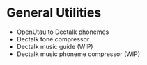 # General Utilities
- OpenUtau to Dectalk phonemes
- Dectalk tone compressor
- Dectalk music guide (WIP)
- Dectalk music phoneme compressor (WIP)
